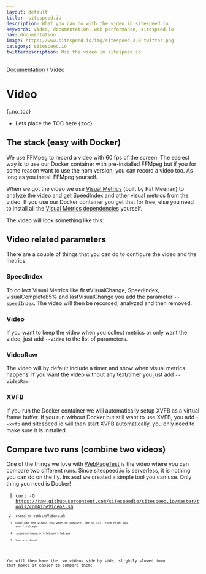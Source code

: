 ```yaml
---
layout: default
title:  sitespeed.io
description: What you can do with the video in sitespeed.io
keywords: video, documentation, web performance, sitespeed.io
nav: documentation
image: https://www.sitespeed.io/img/sitespeed-2.0-twitter.png
category: sitespeed.io
twitterdescription: Use the video in sitespeed.io
---
```

[Documentation]({{site.baseurl}}/documentation/sitespeed.io/) / Video

# Video
{:.no_toc}

* Lets place the TOC here
{:toc}

## The stack (easy with Docker)
We use FFMpeg to record a video with 60 fps of the screen. The easiest way is to use our Docker container with pre-installed FFMpeg but if you for some reason want to use the npm version, you can record a video too. As long as you install FFMpeg yourself.

When we got the video we use [Visual Metrics](https://github.com/WPO-Foundation/visualmetrics) (built by Pat Meenan) to analyze the video and get SpeedIndex and other visual metrics from the video. If you use our Docker container you get that for free, else you need to install all the [Visual Metrics dependencies](https://github.com/sitespeedio/docker-visualmetrics-deps/blob/master/Dockerfile) yourself.

The video will look something like this:

<div class="youtube-player" data-id="djFy0YeQkCM"></div>

## Video related parameters
There are a couple of things that you can do to configure the video and the metrics.

### SpeedIndex
To collect Visual Metrics like firstVisualChange, SpeedIndex, visualComplete85% and lastVisualChange you add the parameter <code>--speedIndex</code>. The video will then be recorded, analyzed and then removed.

### Video
If you want to keep the video when you collect metrics or only want the video, just add <code>--video</code> to the list of parameters.

### VideoRaw
The video will by default include a timer and show when visual metrics happens. If you want the video without any text/timer you just add <code>--videoRaw</code>.

### XVFB
If you run the Docker container we will automatically setup XVFB as a virtual frame buffer. If you run without Docker but still want to use XVFB, you add <code>--xvfb</code> and sitespeed.io will then start XVFB automatically, you only need to make sure it is installed.

## Compare two runs (combine two videos)
One of the things we love with [WebPageTest](https://www.webpagetest.org/) is the video where you can compare two different runs. Since sitespeed.io is serverless, it is nothing you can do on the fly. Instead we created a simple tool you can use. Only thing you need is Docker!

1. <code>curl -O https://raw.githubusercontent.com/sitespeedio/sitespeed.io/master/tools/combineVideos.sh<code>
2. <code>chmod +x combineVideos.sh<code>
3. Download the videos you want to compare, let us call them file1.mp4 and file2.mp4
4. <code>./combineVideos.sh file1.mp4 file2.mp4 </code>
5. You are done!

You will then have the two videos side by side, slightly slowed down that makes it easier to compare them:
<div class="youtube-player" data-id="xH0jRpM2nK8"></div>
